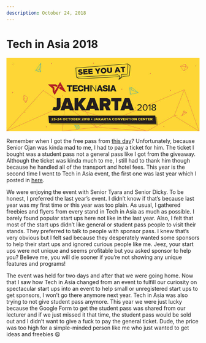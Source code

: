 ```yaml
---
description: October 24, 2018
---
```


# Tech in Asia 2018

![](<../../.gitbook/assets/images (3).jpg>)

Remember when I got the free pass from [this day](shocking-day.md)? Unfortunately, because Senior Ojan was kinda mad to me, I had to pay a ticket for him. The ticket I bought was a student pass not a general pass like I got from the giveaway. Although the ticket was kinda much to me, I still had to thank him though because he handled all of the transport and hotel fees. This year is the second time I went to Tech in Asia event, the first one was last year which I posted in [here](../../2017/11/tech-in-asia-2017.md).

We were enjoying the event with Senior Tyara and Senior Dicky. To be honest, I preferred the last year’s event. I didn’t know if that’s because last year was my first time or this year was too plain. As usual, I gathered freebies and flyers from every stand in Tech in Asia as much as possible. I barely found popular start ups here not like in the last year. Also, I felt that most of the start ups didn’t like general or student pass people to visit their stands. They preferred to talk to people with sponsor pass. I knew that’s very obvious but I felt sad because they desperately wanted some sponsors to help their start ups and ignored curious people like me. Jeez, your start ups were not unique and seems profitable but you asked sponsor to help you? Believe me, you will die sooner if you’re not showing any unique features and programs!

The event was held for two days and after that we were going home. Now that I saw how Tech in Asia changed from an event to fulfill our curiosity on spectacular start ups into an event to help small or unregistered start ups to get sponsors, I won’t go there anymore next year. Tech in Asia was also trying to not give student pass anymore. This year we were just lucky because the Google Form to get the student pass was shared from our lecturer and if we just missed it that time, the student pass would be sold out and I didn’t want to give a fuck to pay the general ticket. Dude, the price was too high for a simple-minded person like me who just wanted to get ideas and freebies 😩
